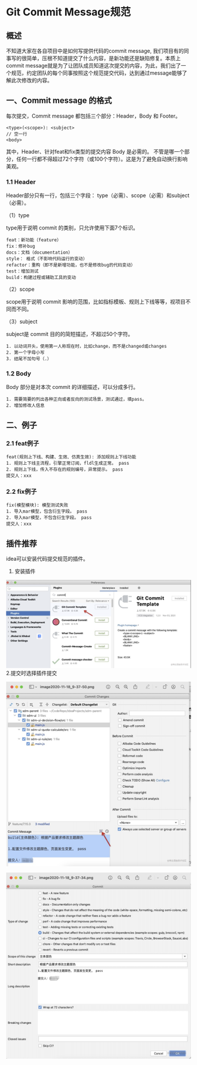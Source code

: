 # Git Commit Message规范

## 概述



不知道大家在各自项目中是如何写提供代码的commit message, 我们项目有的同事写的很简单，压根不知道提交了什么内容，是新功能还是缺陷修复。本质上 commit message就是为了让团队成员知道这次提交的内容，为此，我们出了一个规范，约定团队的每个同事按照这个规范提交代码，达到通过message能够了解此次修改的内容。



## 一、Commit message 的格式



每次提交，Commit message 都包括三个部分：Header，Body 和 Footer。

```
<type>(<scope>): <subject>
// 空一行
<body>
```

其中，Header、针对feat和fix类型的提交内容 Body 是必需的。 不管是哪一个部分，任何一行都不得超过72个字符（或100个字符）。这是为了避免自动换行影响美观。



### 1.1 Header



Header部分只有一行，包括三个字段： type（必需）、scope（必需）和subject（必需）。

（1）type

type用于说明 commit 的类别，只允许使用下面7个标识。

```
feat：新功能（feature）
fix：修补bug
docs：文档（documentation）
style： 格式（不影响代码运行的变动）
refactor：重构（即不是新增功能，也不是修改bug的代码变动）
test：增加测试
build：构建过程或辅助工具的变动
```

（2）scope

scope用于说明 commit 影响的范围，比如指标模板、规则上下线等等，视项目不同而不同。

（3）subject

subject是 commit 目的的简短描述，不超过50个字符。

```
1. 以动词开头，使用第一人称现在时，比如change，而不是changed或changes
2. 第一个字母小写
3. 结尾不加句号（.）
```



### 1.2 Body



Body 部分是对本次 commit 的详细描述，可以分成多行。

```
1. 需要简要的列出各种正向或者反向的测试场景，测试通过，填pass。
2. 增加修改人信息
```



## 二、例子



### 2.1 feat例子



```
feat(规则上下线、构建、生效、仿真生效): 添加规则上下线功能 
1. 规则上下线主流程，引擎正常订阅，fldl生成正常。 pass
2. 规则上下线，传入不存在的规则编号，异常提示。 pass
提交人：xxx
```



### 2.2 fix例子



```
fix(模型模块): 模型测试失败
1. 导入mar模型，包含衍生字段。 pass
2. 导入mar模型，不包含衍生字段。 pass
提交人：xxx
```



## 插件推荐



idea可以安装代码提交规范的插件。

1. 安装插件

![1671184341406.jpg](image/55kunib7ikcu2_eef7ba42ee9c4b4a8012ce9993690669.jpg)2.提交时选择插件提交

![1671184348734.jpg](image/55kunib7ikcu2_32860b9ee75549688a37a78eb8f854f3.jpg)

![1671184355558.jpg](image/55kunib7ikcu2_f2b9c065e1514dd6afe1bf3e51613519.jpg)